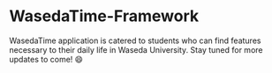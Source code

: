 # WasedaTime-Framework

WasedaTime application is catered to students who can find features necessary to their daily life in Waseda University. Stay tuned for more updates to come! :smile:
